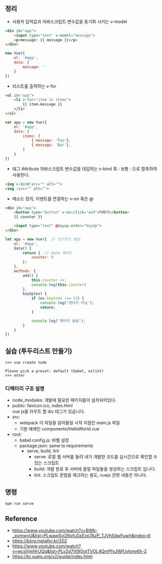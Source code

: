 ## 정리

- 사용자 입력값과 자바스크립트 변수값을 동기화 시키는 v-model
```html
<div id="app">
    <input type="text" v-model="message">
    <p>message: {{ message }}</p>
</div>
```
```javascript
new Vue({
    el: '#app',
    data: {
        message: ''    
    }
})
```
- 리스트를 출력하는 v-for
```html
<ul id="app">
    <li v-for="item in items">
        {{ item.message }}
    </li>
</ul>
```
```javascript
var app = new Vue({
    el: '#app',
    data: { 
        items: [
            { message: 'Foo'},
            { message: 'Bar'},
        ]   
    }
})
```
- 태그 Attribute 자바스크립트 변수값을 대입하는 v-bind 혹 : 보통 : 으로 함축하여 사용한다.
```html
<img v-bind:src="" alt="">
<img :src="" alt="">
```
- 메소드 정의, 이벤트를 연결하는 v-on 혹은 @
```html
<div id="app">
    <button type="button" v-on:click="add">더하기</button>
    {{ counter }}

    <input type="text" @keyup.enter="keyUp">
</div>
```
```javascript
let app = new Vue({  // 인스턴스 생성
    el: '#app',
    data() {
        return {  // data 메서드
            counter: 0
        };
    },
    methods: {
        add() {
            this.counter ++;
            console.log(this.counter)
        },
        keyUp(ev) {
            if (ev.keyCode !== 13) {
                console.log('엔터키 아님');
                return;
            }

            console.log('엔터키 눌림');
        }
    }
})
```

## 실습 (투두리스트 만들기)

```commandline
>>> vue create todo

Please pick a preset: default (babel, eslint)
>>> enter
```
### 디렉터리 구조 설명

- node_modules: 개발에 필요한 패키지들이 설치되어있다.
- public: favicon.ico, index.html <div id="app"> vue js를 라우트 할 div 태그가 있습니다.
- src: 
  - webpack 이 파일을 읽어들일 시작 지점인 main.js 파일 
  - 기본 예제인 components/HelloWorld.vue
- root:
  - babel.config.js: 바벨 설정
  - package.json: same to requirements
    - serve, build, lint
      - serve: 로컬 웹 서버를 돌려 내가 개발한 코드를 실시간으로 확인할 수 있는 스크립트
      - build: 개발 완료 후 서버에 올릴 파일들을 생성하는 스크립트 입니다.
      - lint: 스크립트 문법을 체크하는 용도, vuejs 관련 내용은 아니다.


## 명령

```commandline
npm run serve
```
 

## Reference

- https://www.youtube.com/watch?v=BWb-_pvmwyU&list=PLwawSyI26pfuGsEzp7AzP_TJVhSdwFuwh&index=6
- https://blog.metafor.kr/202
- https://www.youtube.com/watch?v=wcsVjmHrUQg&list=PLv2d7VI9OotTVOL4QmPfvJWPJvkmv6h-2
- https://kr.vuejs.org/v2/guide/index.html